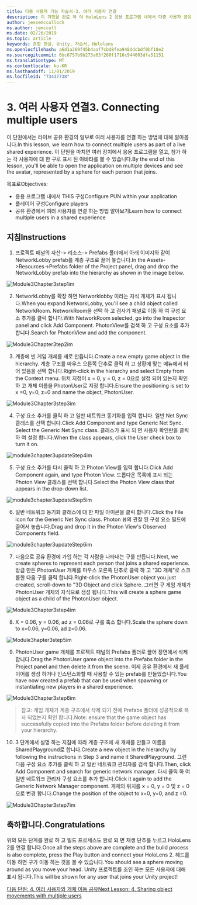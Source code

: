 ```yaml
---
title: 다중 사용자 기능 자습서-3. 여러 사용자 연결
description: 이 과정을 완료 하 여 HoloLens 2 응용 프로그램 내에서 다중 사용자 공유 환경을 구현 하는 방법을 알아보세요.
author: jessemcculloch
ms.author: jemccull
ms.date: 02/26/2019
ms.topic: article
keywords: 혼합 현실, Unity, 자습서, Hololens
ms.openlocfilehash: a6d1a269f45b4aaf7cbd8fea948ddcbdf0bf18e2
ms.sourcegitcommit: 6bc6757b9b273a63f260f1716c944603dfa51151
ms.translationtype: MT
ms.contentlocale: ko-KR
ms.lasthandoff: 11/01/2019
ms.locfileid: "73437738"
---
```

# <a name="3-connecting-multiple-users"></a><span data-ttu-id="d235b-105">3. 여러 사용자 연결</span><span class="sxs-lookup"><span data-stu-id="d235b-105">3. Connecting multiple users</span></span>

<span data-ttu-id="d235b-106">이 단원에서는 라이브 공유 환경의 일부로 여러 사용자를 연결 하는 방법에 대해 알아봅니다.</span><span class="sxs-lookup"><span data-stu-id="d235b-106">In this lesson, we learn how to connect multiple users as part of a live shared experience.</span></span> <span data-ttu-id="d235b-107">이 단원을 마치면 여러 장치에서 응용 프로그램을 열고, 참가 하는 각 사용자에 대 한 구로 표시 된 아바타를 볼 수 있습니다.</span><span class="sxs-lookup"><span data-stu-id="d235b-107">By the end of this lesson, you'll be able to open the application on multiple devices and see the avatar, represented by a sphere for each person that joins.</span></span> 

<span data-ttu-id="d235b-108">목표로</span><span class="sxs-lookup"><span data-stu-id="d235b-108">Objectives:</span></span>

- <span data-ttu-id="d235b-109">응용 프로그램 내에서 THIS 구성</span><span class="sxs-lookup"><span data-stu-id="d235b-109">Configure PUN within your application</span></span>
- <span data-ttu-id="d235b-110">플레이어 구성</span><span class="sxs-lookup"><span data-stu-id="d235b-110">Configure players</span></span>
- <span data-ttu-id="d235b-111">공유 환경에서 여러 사용자를 연결 하는 방법 알아보기</span><span class="sxs-lookup"><span data-stu-id="d235b-111">Learn how to connect multiple users in a shared experience</span></span>

## <a name="instructions"></a><span data-ttu-id="d235b-112">지침</span><span class="sxs-lookup"><span data-stu-id="d235b-112">Instructions</span></span>

1. <span data-ttu-id="d235b-113">프로젝트 패널의 자산-> 리소스-> Prefabs 폴더에서 아래 이미지와 같이 NetworkLobby prefab를 계층 구조로 끌어 놓습니다.</span><span class="sxs-lookup"><span data-stu-id="d235b-113">In the Assets->Resources->Prefabs folder of the Project panel, drag and drop the NetworkLobby prefab into the hierarchy as shown in the image below.</span></span>

![Module3Chapter3step1im](images/module3chapter3step1im.PNG)

2. <span data-ttu-id="d235b-115">NetworkLobby를 확장 하면 Networklobby 이라는 자식 개체가 표시 됩니다.</span><span class="sxs-lookup"><span data-stu-id="d235b-115">When you expand NetworkLobby, you'll see a child object called NetworkRoom.</span></span> <span data-ttu-id="d235b-116">NetworkRoom을 선택 하 고 검사기 패널로 이동 하 여 구성 요소 추가를 클릭 합니다.</span><span class="sxs-lookup"><span data-stu-id="d235b-116">With NetworkRoom selected, go into the Inspector panel and click Add Component.</span></span> <span data-ttu-id="d235b-117">PhotonView를 검색 하 고 구성 요소를 추가 합니다.</span><span class="sxs-lookup"><span data-stu-id="d235b-117">Search for PhotonView and add the component.</span></span>

![Module3Chapter3tep2im](images/module3chapter3step2im.PNG)

3. <span data-ttu-id="d235b-119">계층에 빈 게임 개체를 새로 만듭니다.</span><span class="sxs-lookup"><span data-stu-id="d235b-119">Create a new empty game object in the hierarchy.</span></span> <span data-ttu-id="d235b-120">계층 구조를 마우스 오른쪽 단추로 클릭 하 고 상황에 맞는 메뉴에서 비어 있음을 선택 합니다.</span><span class="sxs-lookup"><span data-stu-id="d235b-120">Right-click in the hierarchy and select Empty from the Context menu.</span></span> <span data-ttu-id="d235b-121">위치 지정이 x = 0, y = 0, z = 0으로 설정 되어 있는지 확인 하 고 개체 이름을 PhotonUser로 지정 합니다.</span><span class="sxs-lookup"><span data-stu-id="d235b-121">Ensure the positioning is set to x =0, y=0, z=0 and name the object, PhotonUser.</span></span>

![Module3Chapter3step3im](images/module3chapter3step3im.PNG)

4. <span data-ttu-id="d235b-123">구성 요소 추가를 클릭 하 고 일반 네트워크 동기화를 입력 합니다. 일반 Net Sync 클래스를 선택 합니다.</span><span class="sxs-lookup"><span data-stu-id="d235b-123">Click Add Component and type Generic Net Sync. Select the Generic Net Sync class.</span></span> <span data-ttu-id="d235b-124">클래스가 표시 되 면 사용자 확인란을 클릭 하 여 설정 합니다.</span><span class="sxs-lookup"><span data-stu-id="d235b-124">When the class appears, click the User check box to turn it on.</span></span> 

![module3chapter3updateStep4im](images/module3chapter3updateStep4im.png)

5. <span data-ttu-id="d235b-126">구성 요소 추가를 다시 클릭 하 고 Photon View를 입력 합니다.</span><span class="sxs-lookup"><span data-stu-id="d235b-126">Click Add Component again, and type Photon View.</span></span> <span data-ttu-id="d235b-127">드롭다운 목록에 표시 되는 Photon View 클래스를 선택 합니다.</span><span class="sxs-lookup"><span data-stu-id="d235b-127">Select the Photon View class that appears in the drop-down list.</span></span>

![module3chapter3updateStep5im](images/module3chapter3updateStep5im.png)

6. <span data-ttu-id="d235b-129">일반 네트워크 동기화 클래스에 대 한 파일 아이콘을 클릭 합니다.</span><span class="sxs-lookup"><span data-stu-id="d235b-129">Click the File icon for the Generic Net Sync class.</span></span> <span data-ttu-id="d235b-130">Photon 뷰의 관찰 된 구성 요소 필드에 끌어서 놓습니다.</span><span class="sxs-lookup"><span data-stu-id="d235b-130">Drag and drop it in the Photon View's Observed Components field.</span></span> 

![module3chapter3updateStep6im](images/module3chapter3updateStep6im.png) 

7. <span data-ttu-id="d235b-132">다음으로 공유 환경에 가입 하는 각 사람을 나타내는 구를 만듭니다.</span><span class="sxs-lookup"><span data-stu-id="d235b-132">Next, we create spheres to represent each person that joins a shared experience.</span></span> <span data-ttu-id="d235b-133">방금 만든 PhotonUser 개체를 마우스 오른쪽 단추로 클릭 하 고 "3D 개체"로 스크롤한 다음 구를 클릭 합니다.</span><span class="sxs-lookup"><span data-stu-id="d235b-133">Right-click the PhotonUser object you just created, scroll-down to "3D Object and click Sphere.</span></span> <span data-ttu-id="d235b-134">그러면 구 게임 개체가 PhotonUser 개체의 자식으로 생성 됩니다.</span><span class="sxs-lookup"><span data-stu-id="d235b-134">This will create a sphere game object as a child of the PhotonUser object.</span></span>

![Module3Chapter3step4im](images/module3chapter3step4im.PNG)

8. <span data-ttu-id="d235b-136">X = 0.06, y = 0.06, ad z = 0.06로 구를 축소 합니다.</span><span class="sxs-lookup"><span data-stu-id="d235b-136">Scale the sphere down to x=0.06, y=0.06, ad z=0.06.</span></span>

![Module3hapter3step5im](images/module3chapter3step5im.PNG)

9. <span data-ttu-id="d235b-138">PhotonUser game 개체를 프로젝트 패널의 Prefabs 폴더로 끌어 장면에서 삭제 합니다.</span><span class="sxs-lookup"><span data-stu-id="d235b-138">Drag the PhotonUser game object into the Prefabs folder in the Project panel and then delete it from the scene.</span></span> <span data-ttu-id="d235b-139">이제 공유 환경에서 새 플레이어를 생성 하거나 인스턴스화할 때 사용할 수 있는 prefab를 만들었습니다.</span><span class="sxs-lookup"><span data-stu-id="d235b-139">You have now created a prefab that can be used when spawning or instantiating new players in a shared experience.</span></span>

![Module3Chapter3step6im](images/module3chapter3step6im.PNG)

> <span data-ttu-id="d235b-141">참고: 게임 개체가 계층 구조에서 삭제 되기 전에 Prefabs 폴더에 성공적으로 복사 되었는지 확인 합니다.</span><span class="sxs-lookup"><span data-stu-id="d235b-141">Note: ensure that the game object has successfully copied into the Prefabs folder before deleting it from your hierarchy.</span></span>

10. <span data-ttu-id="d235b-142">3 단계에서 설명 하는 지침에 따라 계층 구조에 새 개체를 만들고 이름을 SharedPlayground로 합니다.</span><span class="sxs-lookup"><span data-stu-id="d235b-142">Create a new object in the hierarchy by following the instructions in Step 3 and name it SharedPlayground.</span></span> <span data-ttu-id="d235b-143">그런 다음 구성 요소 추가를 클릭 하 고 일반 네트워크 관리자를 검색 합니다.</span><span class="sxs-lookup"><span data-stu-id="d235b-143">Then, click Add Component and search for generic network manager.</span></span>  <span data-ttu-id="d235b-144">다시 클릭 하 여 일반 네트워크 관리자 구성 요소를 추가 합니다.</span><span class="sxs-lookup"><span data-stu-id="d235b-144">Click it again to add the Generic Network Manager component.</span></span> <span data-ttu-id="d235b-145">개체의 위치를 x = 0, y = 0 및 z = 0으로 변경 합니다.</span><span class="sxs-lookup"><span data-stu-id="d235b-145">Change the position of the object to x=0, y=0, and z =0.</span></span>

![Module3Chapter3step7im](images/module3chapter3step7im.PNG)


## <a name="congratulations"></a><span data-ttu-id="d235b-147">축하합니다.</span><span class="sxs-lookup"><span data-stu-id="d235b-147">Congratulations</span></span>

<span data-ttu-id="d235b-148">위의 모든 단계를 완료 하 고 빌드 프로세스도 완료 되 면 재생 단추를 누르고 HoloLens 2를 연결 합니다.</span><span class="sxs-lookup"><span data-stu-id="d235b-148">Once all the steps above are complete and the build process is also complete, press the Play button and connect your HoloLens 2.</span></span> <span data-ttu-id="d235b-149">헤드를 이동 하면 구가 이동 하는 것을 볼 수 있습니다.</span><span class="sxs-lookup"><span data-stu-id="d235b-149">You should see a sphere moving around as you move your head.</span></span> <span data-ttu-id="d235b-150">Unity 프로젝트를 조인 하는 모든 사용자에 대해 표시 됩니다.</span><span class="sxs-lookup"><span data-stu-id="d235b-150">This will be shown for any user that joins your Unity project!</span></span>

<span data-ttu-id="d235b-151">[다음 단원: 4. 여러 사용자와 개체 이동 공유](mrlearning-sharing(photon)-ch4.md)</span><span class="sxs-lookup"><span data-stu-id="d235b-151">[Next Lesson: 4. Sharing object movements with multiple users](mrlearning-sharing(photon)-ch4.md)</span></span>

